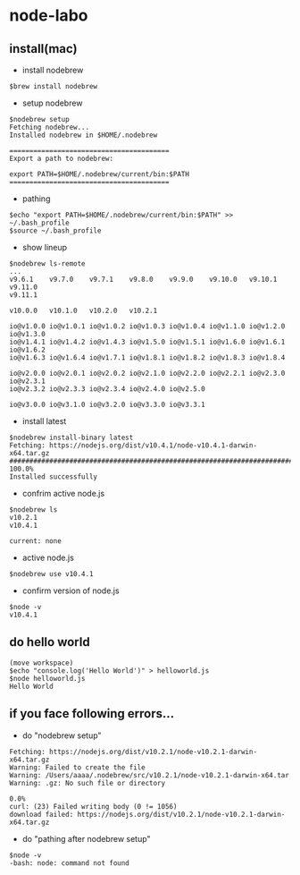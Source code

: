 # node-labo
## install(mac)
* install nodebrew 
```
$brew install nodebrew
```

* setup nodebrew
```
$nodebrew setup
Fetching nodebrew...
Installed nodebrew in $HOME/.nodebrew

========================================
Export a path to nodebrew:

export PATH=$HOME/.nodebrew/current/bin:$PATH
========================================
```

* pathing
```
$echo "export PATH=$HOME/.nodebrew/current/bin:$PATH" >> ~/.bash_profile
$source ~/.bash_profile 
```

* show lineup
```
$nodebrew ls-remote
...
v9.6.1    v9.7.0    v9.7.1    v9.8.0    v9.9.0    v9.10.0   v9.10.1   v9.11.0
v9.11.1   

v10.0.0   v10.1.0   v10.2.0   v10.2.1   

io@v1.0.0 io@v1.0.1 io@v1.0.2 io@v1.0.3 io@v1.0.4 io@v1.1.0 io@v1.2.0 io@v1.3.0
io@v1.4.1 io@v1.4.2 io@v1.4.3 io@v1.5.0 io@v1.5.1 io@v1.6.0 io@v1.6.1 io@v1.6.2
io@v1.6.3 io@v1.6.4 io@v1.7.1 io@v1.8.1 io@v1.8.2 io@v1.8.3 io@v1.8.4 

io@v2.0.0 io@v2.0.1 io@v2.0.2 io@v2.1.0 io@v2.2.0 io@v2.2.1 io@v2.3.0 io@v2.3.1
io@v2.3.2 io@v2.3.3 io@v2.3.4 io@v2.4.0 io@v2.5.0 

io@v3.0.0 io@v3.1.0 io@v3.2.0 io@v3.3.0 io@v3.3.1 
```
* install latest
```
$nodebrew install-binary latest
Fetching: https://nodejs.org/dist/v10.4.1/node-v10.4.1-darwin-x64.tar.gz
######################################################################## 100.0%
Installed successfully
```

* confrim active node.js
```
$nodebrew ls
v10.2.1
v10.4.1

current: none
```
* active node.js
```
$nodebrew use v10.4.1
```
* confirm version of node.js
```
$node -v
v10.4.1
```

## do hello world
```
(move workspace)
$echo "console.log('Hello World')" > helloworld.js
$node helloworld.js 
Hello World
```

## if you face following errors...
* do "nodebrew setup"
```
Fetching: https://nodejs.org/dist/v10.2.1/node-v10.2.1-darwin-x64.tar.gz
Warning: Failed to create the file 
Warning: /Users/aaaa/.nodebrew/src/v10.2.1/node-v10.2.1-darwin-x64.tar
Warning: .gz: No such file or directory
                                                                           0.0%
curl: (23) Failed writing body (0 != 1056)
download failed: https://nodejs.org/dist/v10.2.1/node-v10.2.1-darwin-x64.tar.gz
```

* do "pathing after nodebrew setup"
```
$node -v
-bash: node: command not found
```
